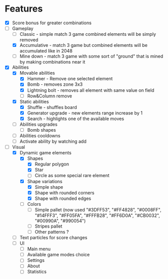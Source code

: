 #
# Features

- [x] Score bonus for greater combinations
- [ ] Gameplay
  - [ ] Classic - simple match 3 game combined elements will be simply removed
  - [x] Accumulative - match 3 game but combined elements will be accumulated like in 2048
  - [ ] Mine down - match 3 game with some sort of "ground" that is mined by making combinations near it
- [x] Abilities
  - [x] Movable abilities
    - [x] Hammer - Remove one selected element
    - [x] Bomb - removes zone 3x3
    - [x] Lightning bolt - removes all element with same value on field
    - [ ] Row&Column remove
  - [x] Static abilities
    - [x] Shuffle - shuffles board
    - [x] Generator upgrade - new elements range increase by 1
    - [x] Search - highlights one of the available moves
  - [ ] Abilities upgrades
    - [ ] Bomb shapes
  - [ ] Abilities cooldowns
  - [ ] Activate ability by watching add
- [ ] Visual
  - [x] Dynamic game elements
    - [x] Shapes
      - [x] Regular polygon
      - [x] Star
      - [ ] Circle as some special rare element
    - [x] Shape variations
      - [x] Simple shape
      - [x] Shape with rounded corners
      - [x] Shape with rounded edges
    - [ ] Colors
        - [ ] Simple pallet (now used "#3DFF53", "#FF4828", "#0008FF", "#14FFF3", "#FF05FA", "#FFFB28", "#FF6D0A", "#CB0032", "#00990A", "#990054")
        - [ ] Stripes pallet
        - [ ] Other patterns ?
  - [ ] Text particles for score changes
  - [ ] UI
    - [ ] Main menu
    - [ ] Available game modes choice
    - [ ] Settings
    - [ ] About
    - [ ] Statistics
